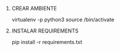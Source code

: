 1. CREAR AMBIENTE

    virtualenv <env-name> -p python3
    source <env-path>/bin/activate

2. INSTALAR REQUIREMENTS

    pip install -r requirements.txt
